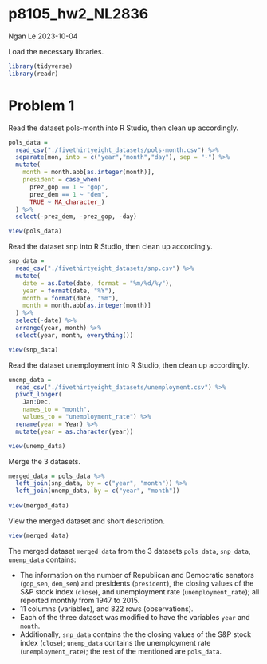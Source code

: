 p8105_hw2_NL2836
================
Ngan Le
2023-10-04

Load the necessary libraries.

``` r
library(tidyverse)
library(readr)
```

# Problem 1

Read the dataset pols-month into R Studio, then clean up accordingly.

``` r
pols_data = 
  read_csv("./fivethirtyeight_datasets/pols-month.csv") %>% 
  separate(mon, into = c("year","month","day"), sep = "-") %>%
  mutate(
    month = month.abb[as.integer(month)],
    president = case_when(
      prez_gop == 1 ~ "gop",
      prez_dem == 1 ~ "dem",
      TRUE ~ NA_character_)
  ) %>% 
  select(-prez_dem, -prez_gop, -day)

view(pols_data)
```

Read the dataset snp into R Studio, then clean up accordingly.

``` r
snp_data = 
  read_csv("./fivethirtyeight_datasets/snp.csv") %>% 
  mutate(
    date = as.Date(date, format = "%m/%d/%y"),
    year = format(date, "%Y"),
    month = format(date, "%m"),
    month = month.abb[as.integer(month)]
  ) %>%
  select(-date) %>%
  arrange(year, month) %>% 
  select(year, month, everything())

view(snp_data)
```

Read the dataset unemployment into R Studio, then clean up accordingly.

``` r
unemp_data = 
  read_csv("./fivethirtyeight_datasets/unemployment.csv") %>% 
  pivot_longer(
    Jan:Dec,
    names_to = "month",
    values_to = "unemployment_rate") %>% 
  rename(year = Year) %>% 
  mutate(year = as.character(year))

view(unemp_data)
```

Merge the 3 datasets.

``` r
merged_data = pols_data %>% 
  left_join(snp_data, by = c("year", "month")) %>% 
  left_join(unemp_data, by = c("year", "month"))
  
view(merged_data)
```

View the merged dataset and short description.

``` r
view(merged_data)
```

The merged dataset `merged_data` from the 3 datasets `pols_data`,
`snp_data`, `unemp_data` contains:

- The information on the number of Republican and Democratic senators
  (`gop_sen`, `dem_sen`) and presidents (`president`), the closing
  values of the S&P stock index (`close`), and unemployment rate
  (`unemployment_rate`); all reported monthly from 1947 to 2015.
- 11 columns (variables), and 822 rows (observations).
- Each of the three dataset was modified to have the variables `year`
  and `month`.
- Additionally, `snp_data` contains the the closing values of the S&P
  stock index (`close`); `unemp_data` contains the unemployment rate
  (`unemployment_rate`); the rest of the mentioned are `pols_data`.
